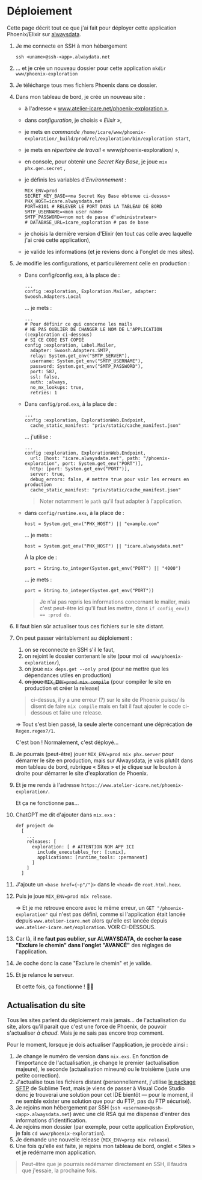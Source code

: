 # Déploiement

Cette page décrit tout ce que j'ai fait pour déployer cette application Phoenix/Elixir sur [alwaysdata](https://alwaysdata.com).

1. Je me connecte en SSH à mon hébergement 

    `ssh <uname>@ssh-<app>.alwaydata.net`
1. … et je crée un nouveau dossier pour cette application
    `mkdir www/phoenix-exploration`
1. Je télécharge tous mes fichiers Phoenix dans ce dossier.
1. Dans mon tableau de bord, je crée un nouveau site :
    * à l'adresse « www.atelier-icare.net/phoenix-exploration »,
    * dans _configuration_, je choisis « _Elixir_ »,
    * je mets en _commande_ 
        `/home/icare/www/phoenix-exploration/_build/prod/rel/exploration/bin/exploration start`,
    * je mets en _répertoire de travail_ « www/phoenix-exploration/ »,
    * en console, pour obtenir une *Secret Key Base*, je joue
        `mix phx.gen.secret` ,
    * je définis les variables d’*Environnement* :
      
      ~~~
      MIX_ENV=prod
      SECRET_KEY_BASE=<ma Secret Key Base obtenue ci-dessus>
      PHX_HOST=icare.alwaysdata.net
      PORT=8101 # RELEVER LE PORT DANS LA TABLEAU DE BORD
      SMTP_USERNAME=<mon user name>
      SMTP_PASSWORD=<nom mot de passe d'administrateur>
      # DATABASE_URL=icare_exploration # pas de base
      ~~~
    * je choisis la dernière version d'Elixir (en tout cas celle avec laquelle j'ai créé cette application),
    * je valide les informations (et je reviens donc à l'onglet de mes sites).
1. Je modifie les configurations, et particulièrement celle en production :
    * Dans <span class="path">config/config.exs</span>, à la place de :

      ~~~
      ...
      config :exploration, Exploration.Mailer, adapter: Swoosh.Adapters.Local

      ~~~

      … je mets :

      ~~~
      ...
      # Pour définir ce qui concerne les mails
      # NE PAS OUBLIER DE CHANGER LE NOM DE L'APPLICATION (:exploration ci-dessous)
      # SI CE CODE EST COPIÉ
      config :exploration, Label.Mailer, 
        adapter: Swoosh.Adapters.SMTP,
        relay: System.get_env("SMTP_SERVER"),
        username: System.get_env("SMTP_USERNAME"),
        password: System.get_env("SMTP_PASSWORD"),
        port: 587,
        ssl: false,
        auth: :always,
        no_mx_lookups: true,
        retries: 1

      ~~~

    * Dans `config/prod.exs`, à la place de :
      
      ~~~
      ...
      config :exploration, ExplorationWeb.Endpoint,
        cache_static_manifest: "priv/static/cache_manifest.json"
      ~~~

      … j'utilise :

      ~~~
      ...
      config :exploration, ExplorationWeb.Endpoint,
        url: [host: "icare.alwaysdata.net", path: "/phoenix-exploration", port: System.get_env("PORT")],
        http: [port: System.get_env("PORT")],
        server: true,
        debug_errors: false, # mettre true pour voir les erreurs en production
        cache_static_manifest: "priv/static/cache_manifest.json"
      ~~~

      > Noter notamment le `path` qu'il faut adapter à l'application.
    * dans `config/runtime.exs`, à la place de :

      ~~~
      host = System.get_env("PHX_HOST") || "example.com"
      ~~~

      … je mets :

      ~~~
      host = System.get_env("PHX_HOST") || "icare.alwaysdata.net"
      ~~~

      À la plce de :

      ~~~
      port = String.to_integer(System.get_env("PORT") || "4000")
      ~~~

      … je mets :

      ~~~
      port = String.to_integer(System.get_env("PORT"))
      ~~~

      > Je n'ai pas repris les informations concernant le mailer, mais c'est peut-être ici qu'il faut les mettre, dans `if config_env() == :prod do`.
1. Il faut bien sûr actualiser tous ces fichiers sur le site distant.
1. On peut passer véritablement au déploiement :
    1. on se reconnecte en SSH s'il le faut, 
    1. on rejoint le dossier contenant le site (pour moi `cd www/phoenix-exploration/`),
    1. on joue `mix deps.get --only prod` (pour ne mettre que les dépendances utiles en production)
    1. <strike>on joue `MIX_ENV=prod mix compile`</strike> (pour compiler le site en production et créer la release)

      > ci-dessus, il y a une erreur (?) sur le site de Phoenix puisqu'ils disent de faire `mix compile` mais en fait il faut ajouter le code ci-dessous et faire une release.

    => Tout s'est bien passé, la seule alerte concernant une déprécation de `Regex.regex?/1`.

    C'est bon ! Normalement, c'est déployé…
1. Je pourrais (peut-être) jouer `MIX_ENV=prod mix phx.server` pour démarrer le site en production, mais sur Alwaysdata, je vais plutôt dans mon tableau de bord, rubrique « Sites » et je clique sur le bouton à droite pour démarrer le site d'exploration de Phoenix.
1. Et je me rends à l'adresse `https://www.atelier-icare.net/phoenix-exploration/`.

    Et ça ne fonctionne pas…

1. ChatGPT me dit d'ajouter dans `mix.exs` :

    ~~~
    def project do
      [
        ...      
        releases: [
          exploration: [ # ATTENTION NOM APP ICI
            include_executables_for: [:unix],
            applications: [runtime_tools: :permanent]
          ]
        ]
      ]
    ~~~

1. J'ajoute un `<base href={~p"/"}>` dans le `<head>` de `root.html.heex`.
1. Puis je joue `MIX_ENV=prod mix release`.

    => Et je me retrouve encore avec le même erreur, un `GET "/phoenix-exploration"` qui n'est pas défini, comme si l'application était lancée depuis `www.atelier-icare.net` alors qu'elle est lancée depuis `www.atelier-icare.net/exploration`. VOIR CI-DESSOUS.

1. Car là, **il ne faut pas oublier, sur ALWAYSDATA, de cocher la case "Exclure le chemin" dans l'onglet "AVANCÉ"** des réglages de l'application.
1. Je coche donc la case "Exclure le chemin" et je valide.
1. Et je relance le serveur.

    Et cette fois, ça fonctionne ! 🥳😎


## Actualisation du site

Tous les sites parlent du déploiement mais jamais… de l'actualisation du site, alors qu'il parait que c'est une force de Phoenix, de pouvoir s'actualiser _à chaud_. Mais je ne sais pas encore trop comment.

Pour le moment, lorsque je dois actualiser l'application, je procède ainsi :

1. Je change le numéro de version dans `mix.exs`. En fonction de l'importance de l'actualisation, je change le premier (actualisation majeure), le seconde (actualisation mineure) ou le troisième (juste une petite correction).
1. J'actualise tous les fichiers distant (personnellement, j'utilise [le package SFTP](https://codexns.io/products/sftp_for_sublime) de Sublime Text, mais je viens de passer à Visual Code Studio donc je trouverai une solution pour cet IDE bientôt — pour le moment, il ne semble exister une solution que pour du FTP, pas du FTP sécurisé).
2. Je rejoins mon hébergement par SSH (`ssh <username>@ssh-<app>.alwaysdata.net`) avec une clé RSA qui me dispense d'entrer des informations d'identification.
3. Je rejoins mon dossier (par exemple, pour cette application _Exploration_, je fais `cd www/phoenix-exploration`).
4. Je demande une nouvelle release (`MIX_ENV=prop mix release`).
5. Une fois qu'elle est faite, je rejoins mon tableau de bord, onglet « Sites » et je redémarre mon application.

  > Peut-être que je pourrais redémarrer directement en SSH, il faudra que j'essaie, la prochaine fois.